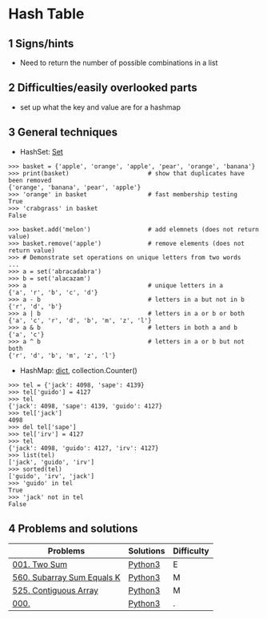 # Hash Table

## 1 Signs/hints
* Need to return the number of possible combinations in a list

## 2 Difficulties/easily overlooked parts
* set up what the key and value are for a hashmap 

## 3 General techniques
* HashSet: [Set](https://docs.python.org/3/tutorial/datastructures.html#sets)
```python3
>>> basket = {'apple', 'orange', 'apple', 'pear', 'orange', 'banana'}
>>> print(basket)                      # show that duplicates have been removed
{'orange', 'banana', 'pear', 'apple'}
>>> 'orange' in basket                 # fast membership testing
True
>>> 'crabgrass' in basket
False

>>> basket.add('melon')                # add elemnets (does not return value)
>>> basket.remove('apple')             # remove elements (does not return value)
>>> # Demonstrate set operations on unique letters from two words
...
>>> a = set('abracadabra')
>>> b = set('alacazam')
>>> a                                  # unique letters in a
{'a', 'r', 'b', 'c', 'd'}
>>> a - b                              # letters in a but not in b
{'r', 'd', 'b'}
>>> a | b                              # letters in a or b or both
{'a', 'c', 'r', 'd', 'b', 'm', 'z', 'l'}
>>> a & b                              # letters in both a and b
{'a', 'c'}
>>> a ^ b                              # letters in a or b but not both
{'r', 'd', 'b', 'm', 'z', 'l'}
```
* HashMap: [dict](https://docs.python.org/3/tutorial/datastructures.html#dictionaries), collection.Counter()
```python3
>>> tel = {'jack': 4098, 'sape': 4139}
>>> tel['guido'] = 4127
>>> tel
{'jack': 4098, 'sape': 4139, 'guido': 4127}
>>> tel['jack']
4098
>>> del tel['sape']
>>> tel['irv'] = 4127
>>> tel
{'jack': 4098, 'guido': 4127, 'irv': 4127}
>>> list(tel)
['jack', 'guido', 'irv']
>>> sorted(tel)
['guido', 'irv', 'jack']
>>> 'guido' in tel
True
>>> 'jack' not in tel
False
```

## 4 Problems and solutions
Problems | Solutions | Difficulty
-------- | --------- | ----------
[001. Two Sum](https://leetcode.com/problems/two-sum/description/) | [Python3](../algorithms/001.twoSum.md) | E
[560. Subarray Sum Equals K](https://leetcode.com/problems/subarray-sum-equals-k/description/) | [Python3](../algorithms/560.subarraySumEqualsK.md) | M
[525. Contiguous Array](https://leetcode.com/problems/contiguous-array/description/) | [Python3](525.ContiguousArray.md) | M
[000.]() | [Python3]() | .
